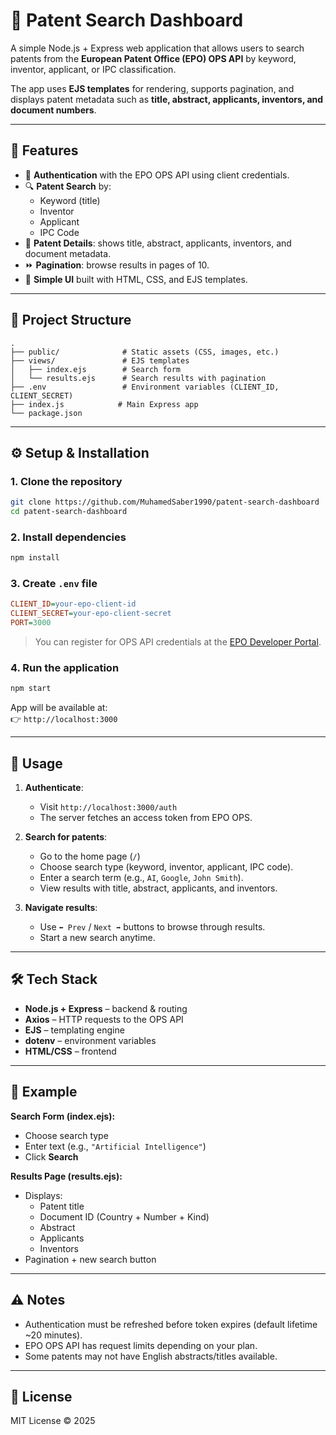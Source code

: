 # 📘 Patent Search Dashboard  

A simple Node.js + Express web application that allows users to search patents from the **European Patent Office (EPO) OPS API** by keyword, inventor, applicant, or IPC classification.  

The app uses **EJS templates** for rendering, supports pagination, and displays patent metadata such as **title, abstract, applicants, inventors, and document numbers**.  

---

## 🚀 Features  

- 🔑 **Authentication** with the EPO OPS API using client credentials.  
- 🔍 **Patent Search** by:
  - Keyword (title)  
  - Inventor  
  - Applicant  
  - IPC Code  
- 📄 **Patent Details**: shows title, abstract, applicants, inventors, and document metadata.  
- ⏩ **Pagination**: browse results in pages of 10.  
- 🎨 **Simple UI** built with HTML, CSS, and EJS templates.  

---

## 📂 Project Structure  

```
.
├── public/              # Static assets (CSS, images, etc.)
├── views/               # EJS templates
│   ├── index.ejs        # Search form
│   └── results.ejs      # Search results with pagination
├── .env                 # Environment variables (CLIENT_ID, CLIENT_SECRET)
├── index.js            # Main Express app
└── package.json
```

---

## ⚙️ Setup & Installation  

### 1. Clone the repository  
```bash
git clone https://github.com/MuhamedSaber1990/patent-search-dashboard
cd patent-search-dashboard
```

### 2. Install dependencies  
```bash
npm install
```

### 3. Create `.env` file  
```ini
CLIENT_ID=your-epo-client-id
CLIENT_SECRET=your-epo-client-secret
PORT=3000
```

> You can register for OPS API credentials at the [EPO Developer Portal](https://developers.epo.org/).  

### 4. Run the application  
```bash
npm start
```

App will be available at:  
👉 `http://localhost:3000`

---

## 🔑 Usage  

1. **Authenticate**:  
   - Visit `http://localhost:3000/auth`  
   - The server fetches an access token from EPO OPS.  

2. **Search for patents**:  
   - Go to the home page (`/`)  
   - Choose search type (keyword, inventor, applicant, IPC code).  
   - Enter a search term (e.g., `AI`, `Google`, `John Smith`).  
   - View results with title, abstract, applicants, and inventors.  

3. **Navigate results**:  
   - Use `⬅ Prev` / `Next ➡` buttons to browse through results.  
   - Start a new search anytime.  

---

## 🛠️ Tech Stack  

- **Node.js + Express** – backend & routing  
- **Axios** – HTTP requests to the OPS API  
- **EJS** – templating engine  
- **dotenv** – environment variables  
- **HTML/CSS** – frontend  

---

## 📌 Example  

**Search Form (index.ejs):**  
- Choose search type  
- Enter text (e.g., `"Artificial Intelligence"`)  
- Click **Search**  

**Results Page (results.ejs):**  
- Displays:  
  - Patent title  
  - Document ID (Country + Number + Kind)  
  - Abstract  
  - Applicants  
  - Inventors  
- Pagination + new search button  

---

## ⚠️ Notes  

- Authentication must be refreshed before token expires (default lifetime ~20 minutes).  
- EPO OPS API has request limits depending on your plan.  
- Some patents may not have English abstracts/titles available.  

---

## 📜 License  

MIT License © 2025  
